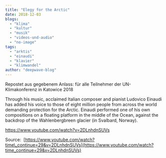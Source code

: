 ```yaml
---
title: "Elegy for the Arctic"
date: 2018-12-03
blogs: 
  - "klima"
  - "kultur"
  - "musik"
  - "videos-und-audio"
  - "no-image"
tags: 
  - "arktis"
  - "einaudi"
  - "klavier"
  - "klimwandel"
author: "deepwave-blog"
---
```


Repostet aus gegebenem Anlass: für alle Teilnehmer der UN-Klimakonferenz in Katowice 2018

Through his music, acclaimed Italian composer and pianist Ludovico Einaudi has added his voice to those of eight million people from across the world demanding protection for the Arctic. Einaudi performed one of his own compositions on a floating platform in the middle of the Ocean, against the backdrop of the Wahlenbergbreen glacier (in Svalbard, Norway).

https://www.youtube.com/watch?v=2DLnhdnSUVs

Source:  [https://www.youtube.com/watch?time\_continue=29&v=2DLnhdnSUVs](https://www.youtube.com/watch?time_continue=29&v=2DLnhdnSUVs)
